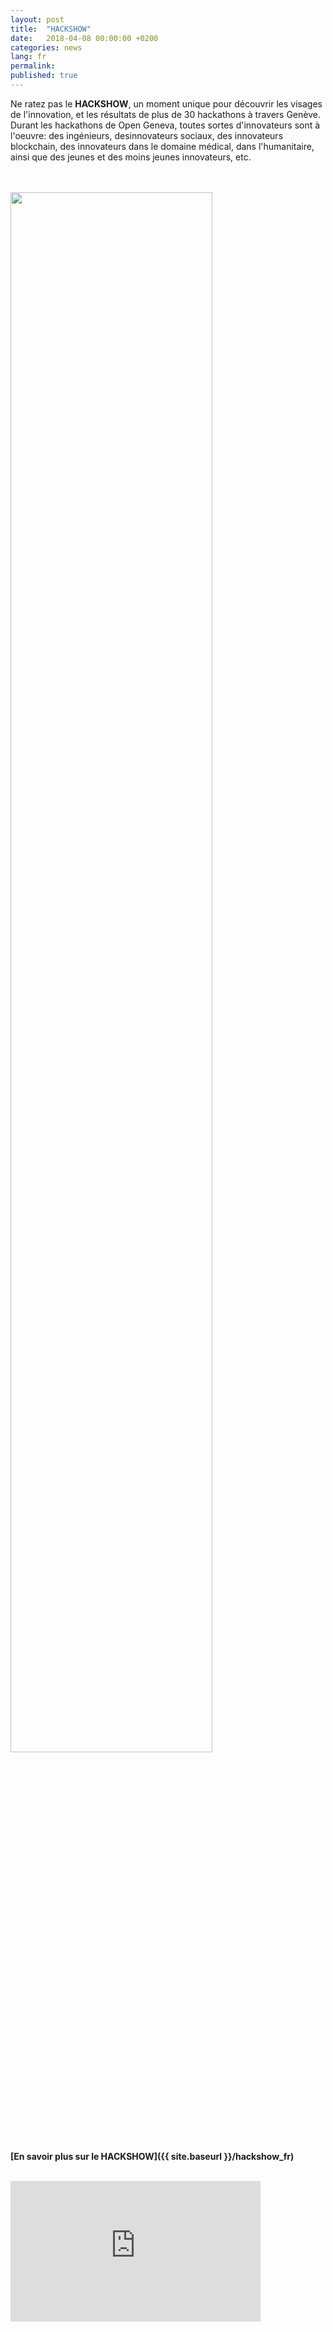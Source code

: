 ```yaml
---
layout: post
title:  "HACKSHOW"
date:   2018-04-08 00:00:00 +0200
categories: news
lang: fr
permalink:
published: true
---
```


Ne ratez pas le <strong>HACKSHOW</strong>, un moment unique pour découvrir les visages de l'innovation, et les résultats de plus de 30 hackathons à travers Genève. Durant les hackathons de Open Geneva, toutes sortes d'innovateurs sont à l'oeuvre: des ingénieurs, desinnovateurs sociaux, des innovateurs blockchain, des innovateurs dans le domaine médical, dans l'humanitaire, ainsi que des jeunes et des moins jeunes innovateurs, etc.


<br><br>
<a href="{{ site.baseurl }}/hackshow" target="_blank"><img src="{{ site.baseurl }}/images/hackshow/banner_hackshow.jpg" width="80%" alt="" class="imgspace" /></a>

<strong>[En savoir plus sur le HACKSHOW]({{ site.baseurl }}/hackshow_fr)</strong>
<br><br>
<iframe width="400" height="225" src="https://www.youtube.com/embed/kGFslZ8O-XU?rel=0" frameborder="0" allow="autoplay; encrypted-media" allowfullscreen></iframe>
